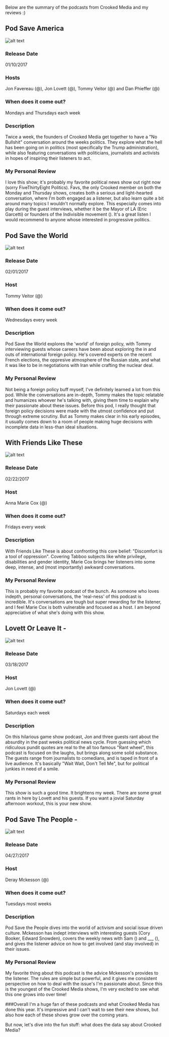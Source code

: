 Below are the summary of the podcasts from Crooked Media and my reviews :)

## Pod Save America 

![alt text](https://github.com/jsaliani92/Itunes-Podcast-Chart-Analysis/blob/master/Images/Crooked_Media/Input/Pod_Save_America.png)

### Release Date
01/10/2017

### Hosts
Jon Favereau (@), Jon Lovett (@), Tommy Veitor (@) and Dan Phieffer (@)

### When does it come out?
Mondays and Thursdays each week

### Description
Twice a week, the founders of Crooked Media get together to have a "No Bullshit" conversation around the weeks politics. They explore what the hell has been going on in politics (most specifically the Trump administration), while also featuring conversations with politicians, journalists and activists in hopes of inspiring their listeners to act.

### My Personal Review
I love this show; it's probably my favorite political news show out right now (sorry FiveThirtyEight Politics). Favs, the only Crooked member on both the Monday and Thursday shows, creates both a serious and light-hearted conversation, where I'm both engaged as a listener, but also learn quite a bit around many topics I wouldn't normally explore. This especially comes into play during the guest interviews, whether it be the Mayor of LA (Eric Garcetti) or founders of the Indivisible movement (). It's a great listen I would recommend to anyone whose interested in progressive politics.


## Pod Save the World 

![alt text](https://github.com/jsaliani92/Itunes-Podcast-Chart-Analysis/blob/master/Images/Crooked_Media/Input/Pod_Save_The_World.png)

### Release Date
02/01/2017

### Host
Tommy Veitor (@)

### When does it come out?
Wednesdays every week

### Description
Pod Save the World explores the 'world' of foreign policy, with Tommy interviewing guests whose careers have been about exploring the in and outs of international foreign policy. He's covered experts on the recent French elections, the oppresive atmosphere of the Russian state, and what it was like to be in negotiations with Iran while crafting the nuclear deal. 

### My Personal Review
Not being a foreign policy buff myself, I've definitely learned a lot from this pod. While the conversations are in-depth, Tommy makes the topic relatable and humanizes whoever he's talking with, giving them time to explain why their passionate about these issues. Before this pod, I really thought that foreign policy decisions were made with the utmost confidence and put through extreme scrutiny. But as Tommy makes clear in his early episodes, it usually comes down to a room of people making huge decisions with incomplete data in less-than ideal situations.


## With Friends Like These

![alt text](https://github.com/jsaliani92/Itunes-Podcast-Chart-Analysis/blob/master/Images/Crooked_Media/Input/With_Friends_Like_These.png)

### Release Date
02/22/2017

### Host
Anna Marie Cox (@)

### When does it come out?
Fridays every week

### Description
With Friends Like These is about confronting this core belief: "Discomfort is a tool of oppression". Covering Tabboo subjects like white privilege, disabilities and gender identity, Marie Cox brings her listeners into some deep, intense, and (most importantly) awkward conversations.

### My Personal Review
This is probably my favorite podcast of the bunch. As someone who loves indepth, personal conversations, the 'real-ness' of this podcast is incredible. It's conversations are tough but super rewarding for the listener, and I feel Marie Cox is both vulnerable and focused as a host. I am beyond appreciative of what she's doing with this show.

## Lovett Or Leave It - 

![alt text](https://github.com/jsaliani92/Itunes-Podcast-Chart-Analysis/blob/master/Images/Crooked_Media/Input/Lovett_Or_Leave_It.png)

### Release Date
03/18/2017

### Host
Jon Lovett (@)

### When does it come out?
Saturdays each week

### Description
On this hilarious game show podcast, Jon and three guests rant about the absurdity in the past weeks political news cycle. From guessing which ridiculous pundit quotes are real to the all too famous "Rant wheel", this podcast is focused on the laughs, but brings along some solid substance. The guests range from journalists to comedians, and is taped in front of a live audience. It's basically "Wait Wait, Don't Tell Me", but for political junkies in need of a smile.

### My Personal Review
This show is such a good time. It brightens my week. There are some great rants in here by Lovett and his guests. If you want a jovial Saturday afternoon workout, this is your new show.


## Pod Save The People - 


![alt text](https://github.com/jsaliani92/Itunes-Podcast-Chart-Analysis/blob/master/Images/Crooked_Media/Input/Pod_Save_The_People.png)

### Release Date
04/27/2017

### Host
Deray Mckesson (@)

### When does it come out?
Tuesdays most weeks

### Description
Pod Save the People dives into the world of activism and social issue driven culture. Mckesson has indept interviews with interesting guests (Cory Booker, Edward Snowden), covers the weekly news with Sam () and ___ (), and gives the listener advice on how to get involved (and stay involved) in their issues.

### My Personal Review
My favorite thing about this podcast is the advice Mckesson's provides to the listener. The rules are simple but powerful, and it gives me consistent perspective on how to deal with the issue's I'm passionate about. Since this is the youngest of the Crooked Media shows, I'm very excited to see what this one grows into over time!

###Overall
I'm a huge fan of these podcasts and what Crooked Media has done this year. It's impressive and I can't wait to see their new shows, but also how each of these shows grow over the coming years. 

But now, let's dive into the fun stuff: what does the data say about Crooked Media?
